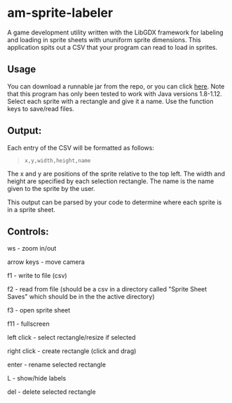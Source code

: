 # am-sprite-labeler
A game development utility written with the LibGDX framework for labeling and loading in sprite sheets with ununiform sprite dimensions.
This application spits out a CSV that your program can read to load in sprites.

## Usage
You can download a runnable jar from the repo, or you can click [here](https://github.com/austin0209/am-sprite-labeler/raw/master/AM%20Sprite%20Labeler.jar). Note that this program has only been tested to work with Java versions 1.8-1.12.
Select each sprite with a rectangle and give it a name. Use the function keys to save/read files.

## Output:
Each entry of the CSV will be formatted as follows:
>`x,y,width,height,name`

The x and y are positions of the sprite relative to the top left. The width and height are specified by each selection rectangle. The name is the name given to the sprite by the user.

This output can be parsed by your code to determine where each sprite is in a sprite sheet.

## Controls:
ws - zoom in/out

arrow keys - move camera

f1 - write to file (csv)

f2 - read from file (should be a csv in a directory called "Sprite Sheet Saves" which should be in the the active directory)

f3 - open sprite sheet

f11 - fullscreen

left click - select rectangle/resize if selected

right click - create rectangle (click and drag)

enter - rename selected rectangle

L - show/hide labels

del - delete selected rectangle

